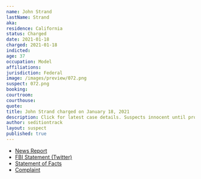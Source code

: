 ```yaml
---
name: John Strand
lastName: Strand
aka:
residence: California
status: Charged
date: 2021-01-18
charged: 2021-01-18
indicted:
age: 37
occupation: Model
affiliations:
jurisdiction: Federal
image: /images/preview/072.png
suspect: 072.png
booking:
courtroom:
courthouse:
quote:
title: John Strand charged on January 18, 2021
description: Click for latest case details. Suspects innocent until proven guilty.
author: seditiontrack
layout: suspect
published: true
---
```

- [News Report](https://losangeles.cbslocal.com/2021/01/19/beverly-hills-salon-owner-gina-bisignano-2-others-arrested-for-capitol-riots/)
- [FBI Statement (Twitter)](https://twitter.com/FBILosAngeles/status/1351604985210040326?s=20)
- [Statement of Facts](https://www.justice.gov/opa/page/file/1356546/download)
- [Complaint](https://www.justice.gov/opa/page/file/1356551/download)

